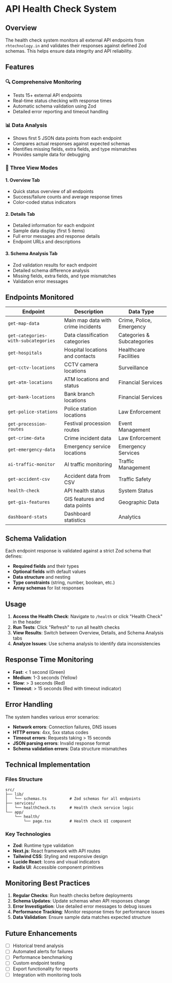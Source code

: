 # API Health Check System

## Overview

The health check system monitors all external API endpoints from `rhtechnology.in` and validates their responses against defined Zod schemas. This helps ensure data integrity and API reliability.

## Features

### 🔍 **Comprehensive Monitoring**

-   Tests 15+ external API endpoints
-   Real-time status checking with response times
-   Automatic schema validation using Zod
-   Detailed error reporting and timeout handling

### 📊 **Data Analysis**

-   Shows first 5 JSON data points from each endpoint
-   Compares actual responses against expected schemas
-   Identifies missing fields, extra fields, and type mismatches
-   Provides sample data for debugging

### 🎯 **Three View Modes**

#### 1. Overview Tab

-   Quick status overview of all endpoints
-   Success/failure counts and average response times
-   Color-coded status indicators

#### 2. Details Tab

-   Detailed information for each endpoint
-   Sample data display (first 5 items)
-   Full error messages and response details
-   Endpoint URLs and descriptions

#### 3. Schema Analysis Tab

-   Zod validation results for each endpoint
-   Detailed schema difference analysis
-   Missing fields, extra fields, and type mismatches
-   Validation error messages

## Endpoints Monitored

| Endpoint                            | Description                        | Data Type                  |
| ----------------------------------- | ---------------------------------- | -------------------------- |
| `get-map-data`                      | Main map data with crime incidents | Crime, Police, Emergency   |
| `get-categories-with-subcategories` | Data classification categories     | Categories & Subcategories |
| `get-hospitals`                     | Hospital locations and contacts    | Healthcare Facilities      |
| `get-cctv-locations`                | CCTV camera locations              | Surveillance               |
| `get-atm-locations`                 | ATM locations and status           | Financial Services         |
| `get-bank-locations`                | Bank branch locations              | Financial Services         |
| `get-police-stations`               | Police station locations           | Law Enforcement            |
| `get-procession-routes`             | Festival procession routes         | Event Management           |
| `get-crime-data`                    | Crime incident data                | Law Enforcement            |
| `get-emergency-data`                | Emergency service locations        | Emergency Services         |
| `ai-traffic-monitor`                | AI traffic monitoring              | Traffic Management         |
| `get-accident-csv`                  | Accident data from CSV             | Traffic Safety             |
| `health-check`                      | API health status                  | System Status              |
| `get-gis-features`                  | GIS features and data points       | Geographic Data            |
| `dashboard-stats`                   | Dashboard statistics               | Analytics                  |

## Schema Validation

Each endpoint response is validated against a strict Zod schema that defines:

-   **Required fields** and their types
-   **Optional fields** with default values
-   **Data structure** and nesting
-   **Type constraints** (string, number, boolean, etc.)
-   **Array schemas** for list responses

## Usage

1. **Access the Health Check**: Navigate to `/health` or click "Health Check" in the header
2. **Run Tests**: Click "Refresh" to run all health checks
3. **View Results**: Switch between Overview, Details, and Schema Analysis tabs
4. **Analyze Issues**: Use schema analysis to identify data inconsistencies

## Response Time Monitoring

-   **Fast**: < 1 second (Green)
-   **Medium**: 1-3 seconds (Yellow)
-   **Slow**: > 3 seconds (Red)
-   **Timeout**: > 15 seconds (Red with timeout indicator)

## Error Handling

The system handles various error scenarios:

-   **Network errors**: Connection failures, DNS issues
-   **HTTP errors**: 4xx, 5xx status codes
-   **Timeout errors**: Requests taking > 15 seconds
-   **JSON parsing errors**: Invalid response format
-   **Schema validation errors**: Data structure mismatches

## Technical Implementation

### Files Structure

```
src/
├── lib/
│   └── schemas.ts          # Zod schemas for all endpoints
├── services/
│   └── healthCheck.ts      # Health check service logic
└── app/
    └── health/
        └── page.tsx        # Health check UI component
```

### Key Technologies

-   **Zod**: Runtime type validation
-   **Next.js**: React framework with API routes
-   **Tailwind CSS**: Styling and responsive design
-   **Lucide React**: Icons and visual indicators
-   **Radix UI**: Accessible component primitives

## Monitoring Best Practices

1. **Regular Checks**: Run health checks before deployments
2. **Schema Updates**: Update schemas when API responses change
3. **Error Investigation**: Use detailed error messages to debug issues
4. **Performance Tracking**: Monitor response times for performance issues
5. **Data Validation**: Ensure sample data matches expected structure

## Future Enhancements

-   [ ] Historical trend analysis
-   [ ] Automated alerts for failures
-   [ ] Performance benchmarking
-   [ ] Custom endpoint testing
-   [ ] Export functionality for reports
-   [ ] Integration with monitoring tools
